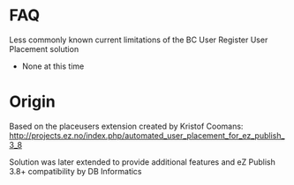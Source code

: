 FAQ
===

Less commonly known current limitations of the BC User Register User Placement solution

* None at this time


# Origin

Based on the placeusers extension created by Kristof Coomans: http://projects.ez.no/index.php/automated_user_placement_for_ez_publish_3_8

Solution was later extended to provide additional features and eZ Publish 3.8+ compatibility by DB Informatics